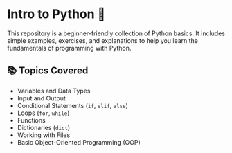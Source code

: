 # Intro to Python 🐍

This repository is a beginner-friendly collection of Python basics. It includes simple examples, 
exercises, and explanations to help you learn the fundamentals of programming with Python.

## 📚 Topics Covered
- Variables and Data Types
- Input and Output
- Conditional Statements (`if`, `elif`, `else`)
- Loops (`for`, `while`)
- Functions
- Dictionaries (`dict`)
- Working with Files
- Basic Object-Oriented Programming (OOP)



